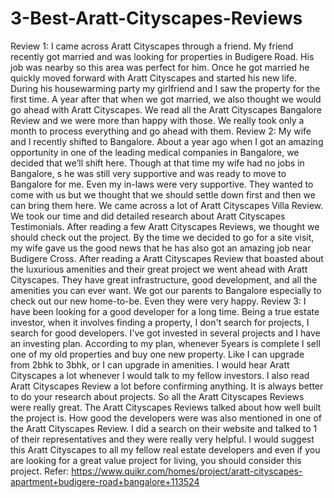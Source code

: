 # 3-Best-Aratt-Cityscapes-Reviews
Review 1: I came across Aratt Cityscapes through a friend. My friend recently got married and was looking for properties in Budigere Road. His job was nearby so this area was perfect for him. Once he got married he quickly moved forward with Aratt Cityscapes and started his new life. During his housewarming party my girlfriend and I saw the property for the first time. A year after that when we got married, we also thought we would go ahead with Aratt Cityscapes. We read all the Aratt Cityscapes Bangalore Review and we were more than happy with those. We really took only a month to process everything and go ahead with them.  Review 2: My wife and I recently shifted to Bangalore. About a year ago when I got an amazing opportunity in one of the leading medical companies in Bangalore, we decided that we’ll shift here. Though at that time my wife had no jobs in Bangalore, s he was still very supportive and was ready to move to Bangalore for me. Even my in-laws were very supportive. They wanted to come with us but we thought that we should settle down first and then we can bring them here. We came across a lot of Aratt Cityscapes Villa Review. We took our time and did detailed research about Aratt Cityscapes Testimonials.   After reading a few Aratt Cityscapes Reviews, we thought we should check out the project. By the time we decided to go for a site visit, my wife gave us the good news that he has also got an amazing job near Budigere Cross. After reading a Aratt Cityscapes Review that boasted about the luxurious amenities and their great project we went ahead with Aratt Cityscapes. They have great infrastructure, good development, and all the amenities you can ever want. We got our parents to Bangalore especially to check out our new home-to-be. Even they were very happy.   Review 3: I have been looking for a good developer for a long time. Being a true estate investor, when it involves finding a property, I don't search for projects, I search for good developers. I've got invested in several projects and I have an investing plan. According to my plan, whenever 5years is complete I sell one of my old properties and buy one new property. Like I can upgrade from 2bhk to 3bhk, or I can upgrade in amenities.   I would hear  Aratt Cityscapes a lot whenever I would talk to my fellow investors. I also read Aratt Cityscapes Review a lot before confirming anything. It is always better to do your research about projects. So all the Aratt Cityscapes Reviews were really great. The Aratt Cityscapes Reviews talked about how well built the project is. How good the developers were was also mentioned in one of the Aratt Cityscapes Review. I did a search on their website and talked to 1 of their representatives and they were really very helpful. I would suggest this Aratt Cityscapes to all my fellow real estate developers and even if you are looking for a great value project for living, you should consider this project.  Refer: https://www.quikr.com/homes/project/aratt-cityscapes-apartment+budigere-road+bangalore+113524 

